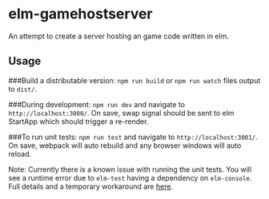 # elm-gamehostserver
An attempt to create a server hosting an game code written in elm.

## Usage
###Build a distributable version:
`npm run build` or `npm run watch` files output to `dist/`.

###During development:
`npm run dev` and navigate to `http://localhost:3000/`.
On save, swap signal should be sent to elm StartApp which should trigger a re-render.

###To run unit tests:
`npm run test` and navigate to `http://localhost:3001/`.
On save, webpack will auto rebuild and any browser windows will auto reload.

Note: Currently there is a known issue with running the unit tests. 
You will see a runtime error due to `elm-test` having a dependency on `elm-console`. 
Full details and a temporary workaround are [here](https://github.com/deadfoxygrandpa/elm-test/issues/32#issuecomment-192095674).
